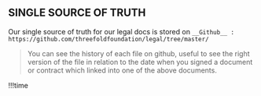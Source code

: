 ## SINGLE SOURCE OF TRUTH

Our single source of truth for our legal docs is stored on ```__Github__ : https://github.com/threefoldfoundation/legal/tree/master/```

> You can see the history of each file on github, useful to see the right version of the file in relation to the date when you signed a document or contract which linked into one of the above documents.

!!!time
